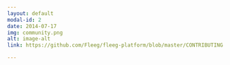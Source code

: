 ```yaml
---
layout: default
modal-id: 2
date: 2014-07-17
img: community.png
alt: image-alt
link: https://github.com/Fleeg/fleeg-platform/blob/master/CONTRIBUTING.md

---
```

